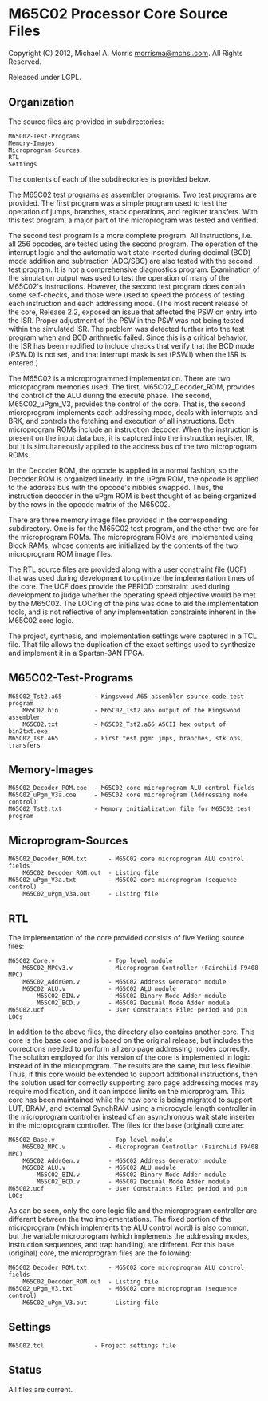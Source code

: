 M65C02 Processor Core Source Files
==================================

Copyright (C) 2012, Michael A. Morris <morrisma@mchsi.com>.
All Rights Reserved.

Released under LGPL.

Organization
------------

The source files are provided in subdirectories:

    M65C02-Test-Programs
    Memory-Images
    Microprogram-Sources
    RTL
    Settings
    
The contents of each of the subdirectories is provided below.

The M65C02 test programs as assembler programs. Two test programs are 
provided. The first program was a simple program used to test the operation of 
jumps, branches, stack operations, and register transfers. With this test 
program, a major part of the microprogram was tested and verified.

The second test program is a more complete program. All instructions, i.e. all 
256 opcodes, are tested using the second program. The operation of the 
interrupt logic and the automatic wait state inserted during decimal (BCD) 
mode addition and subtraction (ADC/SBC) are also tested with the second test 
program. It is not a comprehensive diagnostics program. Examination of the 
simulation output was used to test the operation of many of the M65C02's 
instructions. However, the second test program does contain some self-checks, 
and those were used to speed the process of testing each instruction and each 
addressing mode. (The most recent release of the core, Release 2.2, exposed an 
issue that affected the PSW on entry into the ISR. Proper adjustment of the 
PSW in the PSW  was not being tested within the simulated ISR. The problem was 
detected further into the test program when and BCD arithmetic failed. Since 
this is a critical behavior, the ISR has been modified to include checks that 
verify that the BCD mode (PSW.D) is not set, and that interrupt mask is set 
(PSW.I) when the ISR is entered.)

The M65C02 is a microprogrammed implementation. There are two microprogram 
memories used. The first, M65C02_Decoder_ROM, provides the control of the ALU 
during the execute phase. The second, M65C02_uPgm_V3, provides the control of 
the core. That is, the second microprogram implements each addressing mode, 
deals with interrupts and BRK, and controls the fetching and execution of all 
instructions. Both microprogram ROMs include an instruction decoder. When the 
instruction is present on the input data bus, it is captured into the 
instruction register, IR, but it is simultaneously applied to the address bus 
of the two microprogram ROMs.

In the Decoder ROM, the opcode is applied in a normal fashion, so the Decoder 
ROM is organized linearly. In the uPgm ROM, the opcode is applied to the 
address bus with the opcode's nibbles swapped. Thus, the instruction decoder 
in the uPgm ROM is best thought of as being organized by the rows in the 
opcode matrix of the M65C02.

There are three memory image files provided in the corresponding subdirectory. 
One is for the M65C02 test program, and the other two are for the microprogram 
ROMs. The microprogram ROMs are implemented using Block RAMs, whose contents 
are initialized by the contents of the two microprogram ROM image files.

The RTL source files are provided along with a user constraint file (UCF) that 
was used during development to optimize the implementation times of the core. 
The UCF does provide the PERIOD constraint used during development to judge 
whether the operating speed objective would be met by the M65C02. The LOCing 
of the pins was done to aid the implementation tools, and is not reflective of 
any implementation constraints inherent in the M65C02 core logic.

The project, synthesis, and implementation settings were captured in a TCL 
file. That file allows the duplication of the exact settings used to 
synthesize and implement it in a Spartan-3AN FPGA.

M65C02-Test-Programs
--------------------

    M65C02_Tst2.a65         - Kingswood A65 assembler source code test program
        M65C02.bin          - M65C02_Tst2.a65 output of the Kingswood assembler
        M65C02.txt          - M65C02_Tst2.a65 ASCII hex output of bin2txt.exe
    M65C02_Tst.A65          - First test pgm: jmps, branches, stk ops, transfers

Memory-Images
-------------

    M65C02_Decoder_ROM.coe  - M65C02 core microprogram ALU control fields
    M65C02_uPgm_V3a.coe     - M65C02 core microprogram (Addressing mode control)
    M65C02_Tst2.txt         - Memory initialization file for M65C02 test program

Microprogram-Sources
--------------------
    
    M65C02_Decoder_ROM.txt      - M65C02 core microprogram ALU control fields
        M65C02_Decoder_ROM.out  - Listing file
    M65C02_uPgm_V3a.txt         - M65C02 core microprogram (sequence control)
        M65C02_uPgm_V3a.out     - Listing file

RTL
-------------

The implementation of the core provided consists of five Verilog source files:

    M65C02_Core.v               - Top level module
        M65C02_MPCv3.v          - Microprogram Controller (Fairchild F9408 MPC)
        M65C02_AddrGen.v        - M65C02 Address Generator module
        M65C02_ALU.v            - M65C02 ALU module
            M65C02_BIN.v        - M65C02 Binary Mode Adder module
            M65C02_BCD.v        - M65C02 Decimal Mode Adder module
    M65C02.ucf                  - User Constraints File: period and pin LOCs
    
In addition to the above files, the directory also contains another core. This 
core is the base core and is based on the original release, but includes the 
corrections needed to perform all zero page addressing modes correctly. The 
solution employed for this version of the core is implemented in logic instead 
of in the microprogram. The results are the same, but less flexible. Thus, if 
this core would be extended to support additional instructions, then the 
solution used for correctly supporting zero page addressing modes may require 
modification, and it can impose limits on the microprogram. This core has been 
maintained while the new core is being migrated to support LUT, BRAM, and 
external SynchRAM using a microcycle length controller in the microprogram 
controller instead of an asynchronous wait state inserter in the microprogram 
controller. The files for the base (original) core are:

    M65C02_Base.v               - Top level module
        M65C02_MPC.v            - Microprogram Controller (Fairchild F9408 MPC)
        M65C02_AddrGen.v        - M65C02 Address Generator module
        M65C02_ALU.v            - M65C02 ALU module
            M65C02_BIN.v        - M65C02 Binary Mode Adder module
            M65C02_BCD.v        - M65C02 Decimal Mode Adder module
    M65C02.ucf                  - User Constraints File: period and pin LOCs

As can be seen, only the core logic file and the microprogram controller are 
different between the two implementations. The fixed portion of the 
microprogram (which implements the ALU control word) is also common, but the 
variable microprogram (which implements the addressing modes, instruction 
sequences, and trap handling) are different. For this base (original) core, 
the microprogram files are the following:
    
    M65C02_Decoder_ROM.txt      - M65C02 core microprogram ALU control fields
        M65C02_Decoder_ROM.out  - Listing file
    M65C02_uPgm_V3.txt          - M65C02 core microprogram (sequence control)
        M65C02_uPgm_V3.out      - Listing file

Settings
-------------

    M65C02.tcl              - Project settings file
    
Status
------

All files are current.